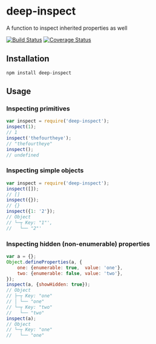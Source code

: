 # deep-inspect
A function to inspect inherited properties as well

[![Build
Status](https://travis-ci.org/thefourtheye/deep-inspect.svg?branch=master)](https://travis-ci.org/thefourtheye/deep-inspect)
[![Coverage
Status](https://coveralls.io/repos/thefourtheye/deep-inspect/badge.svg?branch=master&service=github)](https://coveralls.io/github/thefourtheye/deep-inspect?branch=master)

## Installation

    npm install deep-inspect

## Usage

### Inspecting primitives

```js
var inspect = require('deep-inspect');
inspect(1);
// 1
inspect('thefourtheye');
// "thefourtheye"
inspect();
// undefined
```

### Inspecting simple objects

```js
var inspect = require('deep-inspect');
inspect([]);
// []
inspect({});
// {}
inspect({1: '2'});
// Object
// └─┬ Key: "1"',
//   └── "2"'
```

### Inspecting hidden (non-enumerable) properties

```js
var a = {};
Object.defineProperties(a, {
    one: {enumerable: true,  value: 'one'},
    two: {enumerable: false, value: 'two'},
});
inspect(a, {showHidden: true});
// Object
// ├─┬ Key: "one"
// │ └── "one"
// └─┬ Key: "two"
//   └── "two"
inspect(a);
// Object
// └─┬ Key: "one"
//   └── "one"
